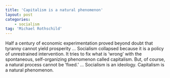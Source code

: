 ```yaml
---
title: 'Capitalism is a natural phenomenon'
layout: post
categories:
    - socialism
tag: 'Michael Rothschild'
---
```


Half a century of economic experimentation proved beyond doubt that tyranny cannot yield prosperity … Socialism collapsed because it is a policy of unrestrained intervention. It tries to fix what is ‘wrong’ with the spontaneous, self-organizing phenomenon called capitalism. But, of course, a natural process cannot be ‘fixed.’ … Socialism is an ideology. Capitalism is a natural phenomenon.